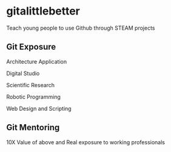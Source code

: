 # gitalittlebetter
Teach young people to use Github through STEAM projects

## Git Exposure

Architecture Application

Digital Studio 

Scientific Research

Robotic Programming

Web Design and Scripting

## Git Mentoring

10X Value of above and Real exposure to working professionals
